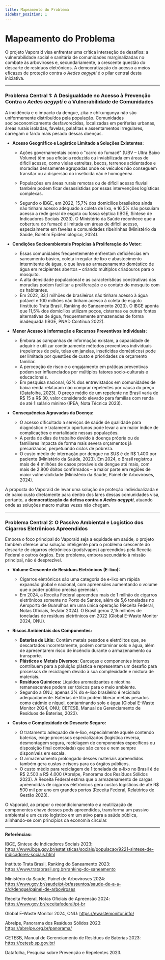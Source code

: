 ```yaml
---
title: Mapeamento do Problema
sidebar_position: 1
---
```


# Mapeamento do Problema
O projeto Vaporaid visa enfrentar uma crítica interseção de desafios: a vulnerabilidade social e sanitária de comunidades marginalizadas no combate às arboviroses e, secundariamente, a crescente questão do descarte de resíduos eletrônicos. A democratização do acesso a meios eficazes de proteção contra o *Aedes aegypti* é o pilar central desta iniciativa.

---

### Problema Central 1: A Desigualdade no Acesso à Prevenção Contra o *Aedes aegypti* e a Vulnerabilidade de Comunidades

A incidência e o impacto da dengue, zika e chikungunya não são uniformemente distribuídos pela população. Comunidades socioeconomicamente desfavorecidas, localizadas em periferias urbanas, áreas rurais isoladas, favelas, palafitas e assentamentos irregulares, carregam o fardo mais pesado dessas doenças.

* **Acesso Geográfico e Logístico Limitado a Soluções Existentes:**
    * Ações governamentais como o "carro do fumacê" (UBV – Ultra Baixo Volume) têm sua eficácia reduzida ou inviabilizada em áreas de difícil acesso, como vielas estreitas, becos, terrenos acidentados e moradias densamente agrupadas onde os veículos não conseguem transitar ou a dispersão do inseticida não é homogênea.

    * Populações em áreas rurais remotas ou de difícil acesso fluvial também podem ficar desassistidas por essas intervenções logísticas complexas.

    * Segundo o IBGE, em 2022, 15,7% dos domicílios brasileiros ainda não tinham acesso adequado a coleta de lixo, e 16,5% não possuíam acesso a rede geral de esgoto ou fossa séptica (IBGE, Síntese de Indicadores Sociais 2023). O Ministério da Saúde reconhece que a cobertura do fumacê é limitada em áreas de difícil acesso, especialmente em favelas e comunidades ribeirinhas (Ministério da Saúde, Boletim Epidemiológico, 2024).



* **Condições Socioambientais Propícias à Proliferação do Vetor:**
    * Essas comunidades frequentemente enfrentam deficiências em saneamento básico, coleta irregular de lixo e abastecimento intermitente de água, o que leva ao armazenamento doméstico de água em recipientes abertos – criando múltiplos criadouros para o mosquito.
    * A alta densidade populacional e as características construtivas das moradias podem facilitar a proliferação e o contato do mosquito com os habitantes.
    * Em 2022, 33,1 milhões de brasileiros não tinham acesso à água potável e 100 milhões não tinham acesso à coleta de esgoto (Instituto Trata Brasil, Ranking do Saneamento 2023). O IBGE aponta que 11,5% dos domicílios utilizam poços, cisternas ou outras fontes alternativas de água, frequentemente armazenadas de forma inadequada (IBGE, PNAD Contínua 2022).

* **Menor Acesso à Informação e Recursos Preventivos Individuais:**
    * Embora as campanhas de informação existam, a capacidade de adquirir e utilizar continuamente métodos preventivos individuais (repelentes de pele, telas em janelas, inseticidas domésticos) pode ser limitada por questões de custo e prioridades de orçamento familiar.
    * A percepção de risco e o engajamento em práticas preventivas podem ser influenciados por múltiplos fatores socio-culturais e educacionais.
    * Em pesquisa nacional, 62% dos entrevistados em comunidades de baixa renda relataram não comprar repelentes por causa do preço (Datafolha, 2023). O preço médio de um repelente no Brasil varia de R$ 15 a R$ 30, valor considerado elevado para famílias com renda de até 1 salário mínimo (IPEA, Nota Técnica 2023).

* **Consequências Agravadas da Doença:**
    * O acesso dificultado a serviços de saúde de qualidade para diagnóstico e tratamento oportunos pode levar a um maior índice de complicações e mortalidade nessas populações.
    * A perda de dias de trabalho devido à doença própria ou de familiares impacta de forma mais severa orçamentos já precarizados, perpetuando ciclos de pobreza.
    * O custo médio de internação por dengue no SUS é de R$ 1.400 por paciente (Ministério da Saúde, 2023). Em 2024, o Brasil registrou mais de 4 milhões de casos prováveis de dengue até maio, com mais de 2.800 óbitos confirmados – a maior parte em regiões de maior vulnerabilidade (Ministério da Saúde, Painel de Arboviroses, 2024).

A proposta do Vaporaid de levar uma solução de proteção individualizada e de baixo custo diretamente para dentro dos lares dessas comunidades visa, portanto, a **democratização da defesa contra o *Aedes aegypti***, atuando onde as soluções macro muitas vezes não chegam.

---

### Problema Central 2: O Passivo Ambiental e Logístico dos Cigarros Eletrônicos Apreendidos

Embora o foco principal do Vaporaid seja a equidade em saúde, o projeto também oferece uma solução inteligente para o problema crescente do descarte de cigarros eletrônicos (pods/vapes) apreendidos pela Receita Federal e outros órgãos. Este problema, embora secundário à missão principal, não é desprezível.

* **Volume Crescente de Resíduos Eletrônicos (E-lixo):**
    * Cigarros eletrônicos são uma categoria de e-lixo em rápida expansão global e nacional, com apreensões aumentando o volume que o poder público precisa gerenciar.
    * Em 2024, a Receita Federal apreendeu mais de 1 milhão de cigarros eletrônicos somente no Porto de Santos, além de 5,6 toneladas no Aeroporto de Guarulhos em uma única operação (Receita Federal, Notas Oficiais, fev/abr 2024). O Brasil gerou 2,15 milhões de toneladas de resíduos eletrônicos em 2022 (Global E-Waste Monitor 2024, ONU).

* **Riscos Ambientais dos Componentes:**
    * **Baterias de Lítio:** Contêm metais pesados e eletrólitos que, se descartados incorretamente, podem contaminar solo e água, além de apresentarem risco de incêndio durante o armazenamento ou transporte.
    * **Plásticos e Metais Diversos:** Carcaças e componentes internos contribuem para a poluição plástica e representam um desafio para processos de reciclagem devido à sua complexidade e mistura de materiais.
    * **Resíduos Químicos:** Líquidos aromatizantes e nicotina remanescentes podem ser tóxicos para o meio ambiente.
    *  Segundo a ONU, apenas 3% do e-lixo brasileiro é reciclado adequadamente. Baterias de lítio podem liberar metais pesados como cádmio e níquel, contaminando solo e água (Global E-Waste Monitor 2024, ONU; CETESB, Manual de Gerenciamento de Resíduos de Baterias, 2023).

* **Custos e Complexidade do Descarte Seguro:**
    * O tratamento adequado de e-lixo, especialmente aquele contendo baterias, exige processos especializados (logística reversa, desmontagem segura, reciclagem de componentes específicos ou disposição final controlada) que são caros e nem sempre disponíveis em escala.
    * O armazenamento prolongado desses materiais apreendidos também gera custos e riscos para os órgãos públicos.
    * O custo médio para reciclagem de 1 tonelada de e-lixo no Brasil é de R$ 2.500 a R$ 4.000 (Abrelpe, Panorama dos Resíduos Sólidos 2023). A Receita Federal estima que o armazenamento de cargas apreendidas de cigarros eletrônicos gera custos logísticos de até R$ 500 mil por ano em grandes portos (Receita Federal, Relatórios de Gestão 2023).

O Vaporaid, ao propor o recondicionamento e a reutilização de componentes chave desses pods apreendidos, transforma um passivo ambiental e um custo logístico em um ativo para a saúde pública, alinhando-se com princípios da economia circular.

---

**Referências:**

IBGE, Síntese de Indicadores Sociais 2023: https://www.ibge.gov.br/estatisticas/sociais/populacao/9221-sintese-de-indicadores-sociais.html

Instituto Trata Brasil, Ranking do Saneamento 2023: https://www.tratabrasil.org.br/ranking-do-saneamento

Ministério da Saúde, Painel de Arboviroses 2024: https://www.gov.br/saude/pt-br/assuntos/saude-de-a-a-z/d/dengue/painel-de-arboviroses

Receita Federal, Notas Oficiais de Apreensão 2024: https://www.gov.br/receitafederal/pt-br

Global E-Waste Monitor 2024, ONU: https://ewastemonitor.info/

Abrelpe, Panorama dos Resíduos Sólidos 2023: https://abrelpe.org.br/panorama/

CETESB, Manual de Gerenciamento de Resíduos de Baterias 2023: https://cetesb.sp.gov.br/

Datafolha, Pesquisa sobre Prevenção e Repelentes 2023.
